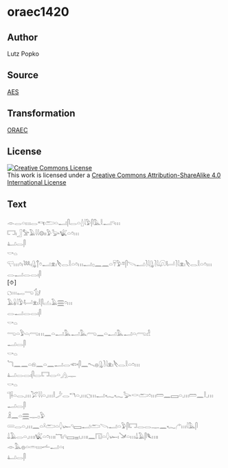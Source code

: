 # oraec1420

## Author

Lutz Popko

## Source

[AES](https://github.com/simondschweitzer/aes)

## Transformation

[ORAEC](https://oraec.github.io/)

## License

<a rel="license" href="http://creativecommons.org/licenses/by-sa/4.0/"><img alt="Creative Commons License" style="border-width:0" src="https://i.creativecommons.org/l/by-sa/4.0/88x31.png" /></a><br />This work is licensed under a <a rel="license" href="http://creativecommons.org/licenses/by-sa/4.0/">Creative Commons Attribution-ShareAlike 4.0 International License</a>

## Text

𓁹𓂋𓏏𓏥𓂋𓄞𓂧𓏏𓂝𓋴𓂋𓏏𓇮𓇋𓅱𓋴𓅓𓎛𓂝𓄹𓏥<br>
𓉐𓏤𓃀𓅡𓄿𓇋𓇋𓊗𓏤𓏤𓅱𓅬𓆤𓏏𓏌𓏥<br>
𓂞𓂋𓋴<br>
𓎡𓏏<br>
𓍜𓏥𓏌𓏤𓆙𓏤𓊮𓐩𓏌𓂝𓁷𓏤𓌸𓂋𓎛𓏏𓏌𓏥𓂝𓊪𓈖𓈖𓏏𓄜𓅱𓎼𓋴𓌪𓂝𓍘𓇋𓊮𓍘𓇋𓋨𓂡𓍘𓇋𓁷𓏤𓌸𓂋𓎛𓏏𓏌𓏥<br>
𓂋𓂝𓂋𓂋𓏤𓋴<br>
[⯑]<br>
𓐎𓏥𓉻𓂸𓃩<br>
𓄿𓏇𓇋𓅱𓂡𓁷𓏤𓎛𓋴𓐟𓄿𓈗𓏌𓏥<br>
𓂋𓂝𓂋𓂋𓏤𓋴<br>
𓎡𓏏<br>
𓂸𓏏𓅱𓏏𓂺𓏥𓈖𓏏𓂝𓅓𓂝𓅓𓂺𓈖𓏏𓂝𓅓𓂝𓏏𓂺𓁐<br>
𓂝𓂋𓋴<br>
𓎡𓏏<br>
𓆓𓈖𓈖𓏏𓁶𓈖𓏏𓈖𓂝𓂋𓆟𓋴𓈖𓍇𓐍𓊮𓍘𓇋𓁷𓏤𓌸𓂋𓎛𓏏𓏌𓏥<br>
𓂞𓂋𓂋𓏤𓋴𓂋𓉐𓂋𓏏𓂻𓊃<br>
𓎡𓏏<br>
𓊹𓌢𓏏𓂋𓈒𓏥𓅯𓇋𓇋𓏏𓈒𓏥𓎛𓌳𓂋𓎔𓏏𓈒𓏥𓐎𓏥𓂝𓆑𓆑𓅬𓎙𓂧𓏌𓏥𓏠𓈖𓈙𓏏𓈒𓏥𓏠𓈖𓎛𓈒𓏥<br>
𓂝𓂋𓋴<br>
𓏎𓈖𓏏𓈗𓊃𓊪𓅱<br>
𓄲𓂋𓏏𓈒𓏥𓈖𓏏𓍲𓂧𓏏𓆭𓆱𓄹𓈙𓂝𓂧𓌪𓂝𓏏𓅱𓋴𓉐𓂋𓂋𓊃𓈖𓆑𓂐𓏥𓇋𓅓𓋴<br>
𓍑𓄿𓂋𓏏𓈒𓏥𓏤𓆤𓏏𓏌𓏥𓏤𓄓𓏤𓄹𓈙𓈇𓏤𓈒𓏥𓏤𓈖𓉔𓏏𓆭𓆱𓏤𓍁𓏏𓏥𓍑𓄿𓋴𓆰𓏥𓏤<br>
𓁹𓅓𓐍𓏏𓏛𓏥𓌡𓂝𓏏𓏤<br>
𓂞𓂋𓋴<br>
